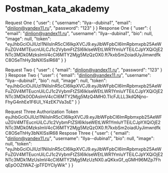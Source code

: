 # Postman_kata_akademy
Request One
{
  "user": {
    "username": "Ilya--dubina1",
    "email": "dinlion@yandex11.ru",
    "password": "123"
  }
}
Response One
{
    "user": {
        "email": "dinlion@yandex11.ru",
        "username": "Ilya--dubina1",
        "bio": null,
        "image": null,
        "token": "eyJhbGciOiJIUzI1NiIsInR5cCI6IkpXVCJ9.eyJlbWFpbCI6ImRpbmxpb25AeWFuZGV4MTEucnUiLCJ1c2VybmFtZSI6IklseWEtLWR1YmluYTEiLCJpYXQiOjE2NTc3MDk0MzksImV4cCI6MTY2Mjg5MzQzOX0.ft7kxbSm2oiadUyJimwrdfkC8OSeThHy3bNXlSslR68"
    }
}

Request Two
{
  "user": {
    "email": "dinlion@yandex11.ru",
    "password": "123"
  }
}
Respose Two
{
    "user": {
        "email": "dinlion@yandex11.ru",
        "username": "Ilya--dubina1",
        "bio": null,
        "image": null,
        "token": "eyJhbGciOiJIUzI1NiIsInR5cCI6IkpXVCJ9.eyJlbWFpbCI6ImRpbmxpb25AeWFuZGV4MTEucnUiLCJ1c2VybmFtZSI6IklseWEtLWR1YmluYTEiLCJpYXQiOjE2NTc3MDk0ODAsImV4cCI6MTY2Mjg5MzQ4MH0.TIcFJLLL3kdQNjno-FhyG4nhEe1F6UI_Y4zEK7Va3sE"
    }
}

Request Three
Authorization
Token eyJhbGciOiJIUzI1NiIsInR5cCI6IkpXVCJ9.eyJlbWFpbCI6ImRpbmxpb25AeWFuZGV4MTEucnUiLCJ1c2VybmFtZSI6IklseWEtLWR1YmluYTEiLCJpYXQiOjE2NTc3MDk0MzksImV4cCI6MTY2Mjg5MzQzOX0.ft7kxbSm2oiadUyJimwrdfkC8OSeThHy3bNXlSslR68
Respose Three
{
    "user": {
        "email": "dinlion@yandex11.ru",
        "username": "Ilya--dubina1",
        "bio": null,
        "image": null,
        "token": "eyJhbGciOiJIUzI1NiIsInR5cCI6IkpXVCJ9.eyJlbWFpbCI6ImRpbmxpb25AeWFuZGV4MTEucnUiLCJ1c2VybmFtZSI6IklseWEtLWR1YmluYTEiLCJpYXQiOjE2NTc3MDk1MzUsImV4cCI6MTY2Mjg5MzUzNX0.aQKkxGf_qGMH96MZp7FhqEpOOZtWAZ-jpTFDYClyWik"
    }
}


